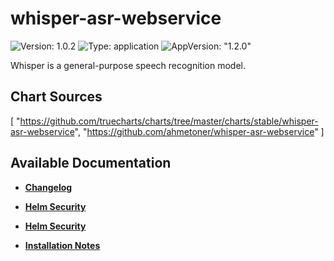 # whisper-asr-webservice

![Version: 1.0.2](https://img.shields.io/badge/Version-1.0.2-informational?style=flat-square) ![Type: application](https://img.shields.io/badge/Type-application-informational?style=flat-square) ![AppVersion: "1.2.0"](https://img.shields.io/badge/AppVersion-"1.2.0"-informational?style=flat-square)

Whisper is a general-purpose speech recognition model.

## Chart Sources

[
  "https://github.com/truecharts/charts/tree/master/charts/stable/whisper-asr-webservice",
  "https://github.com/ahmetoner/whisper-asr-webservice"
]

## Available Documentation

- [**Changelog**](CHANGELOG)

- [**Helm Security**](container-security)

- [**Helm Security**](helm-security)

- [**Installation Notes**](installation_notes)


